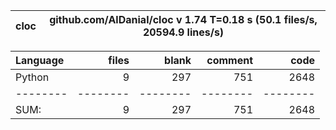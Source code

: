 cloc|github.com/AlDanial/cloc v 1.74  T=0.18 s (50.1 files/s, 20594.9 lines/s)
--- | ---

Language|files|blank|comment|code
:-------|-------:|-------:|-------:|-------:
Python|9|297|751|2648
--------|--------|--------|--------|--------
SUM:|9|297|751|2648
